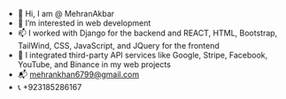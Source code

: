 - 👋 Hi, I am @ MehranAkbar
- 👀 I’m interested in web development
- 📫 I worked with Django for the backend and REACT, HTML, Bootstrap, TailWind, CSS, JavaScript, and JQuery for the frontend
- 💞️ I integrated third-party API services like Google, Stripe, Facebook, YouTube, and Binance in my web projects
- 📬 mehrankhan6799@gmail.com
- 📞 +923185286167
